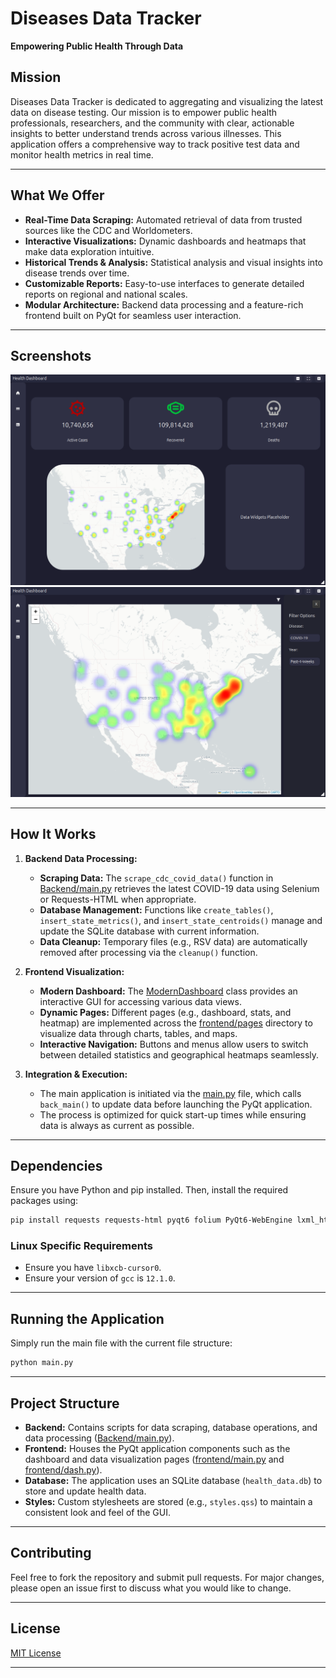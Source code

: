 # Diseases Data Tracker

**Empowering Public Health Through Data**

## Mission

Diseases Data Tracker is dedicated to aggregating and visualizing the latest data on disease testing. Our mission is to empower public health professionals, researchers, and the community with clear, actionable insights to better understand trends across various illnesses. This application offers a comprehensive way to track positive test data and monitor health metrics in real time.

---

## What We Offer

- **Real-Time Data Scraping:** Automated retrieval of data from trusted sources like the CDC and Worldometers.
- **Interactive Visualizations:** Dynamic dashboards and heatmaps that make data exploration intuitive.
- **Historical Trends & Analysis:** Statistical analysis and visual insights into disease trends over time.
- **Customizable Reports:** Easy-to-use interfaces to generate detailed reports on regional and national scales.
- **Modular Architecture:** Backend data processing and a feature-rich frontend built on PyQt for seamless user interaction.

---

## Screenshots

<!-- Add your application screenshots below -->
![Dashboard Screenshot](/frontend/pages/dash_samp.png)
![Heatmap Screenshot](/frontend/pages/heatmap_samp.png)
<!-- Add more images as needed -->

---

## How It Works

1. **Backend Data Processing:**
   - **Scraping Data:** The `scrape_cdc_covid_data()` function in [Backend/main.py](Backend/main.py) retrieves the latest COVID-19 data using Selenium or Requests-HTML when appropriate.
   - **Database Management:** Functions like `create_tables()`, `insert_state_metrics()`, and `insert_state_centroids()` manage and update the SQLite database with current information.
   - **Data Cleanup:** Temporary files (e.g., RSV data) are automatically removed after processing via the `cleanup()` function.

2. **Frontend Visualization:**
   - **Modern Dashboard:** The [ModernDashboard](frontend/dash.py) class provides an interactive GUI for accessing various data views.
   - **Dynamic Pages:** Different pages (e.g., dashboard, stats, and heatmap) are implemented across the [frontend/pages](frontend/pages) directory to visualize data through charts, tables, and maps.
   - **Interactive Navigation:** Buttons and menus allow users to switch between detailed statistics and geographical heatmaps seamlessly.

3. **Integration & Execution:**
   - The main application is initiated via the [main.py](main.py) file, which calls `back_main()` to update data before launching the PyQt application.
   - The process is optimized for quick start-up times while ensuring data is always as current as possible.

---

## Dependencies

Ensure you have Python and pip installed. Then, install the required packages using:

```bash
pip install requests requests-html pyqt6 folium PyQt6-WebEngine lxml_html_clean matplotlib plotly pandas selenium markdown
```

### Linux Specific Requirements

- Ensure you have `libxcb-cursor0`.
- Ensure your version of `gcc` is `12.1.0`.

---

## Running the Application

Simply run the main file with the current file structure:

```bash
python main.py
```

---

## Project Structure

- **Backend:** Contains scripts for data scraping, database operations, and data processing ([Backend/main.py](Backend/main.py)).
- **Frontend:** Houses the PyQt application components such as the dashboard and data visualization pages ([frontend/main.py](frontend/main.py) and [frontend/dash.py](frontend/dash.py)).
- **Database:** The application uses an SQLite database (`health_data.db`) to store and update health data.
- **Styles:** Custom stylesheets are stored (e.g., `styles.qss`) to maintain a consistent look and feel of the GUI.

---

## Contributing

Feel free to fork the repository and submit pull requests. For major changes, please open an issue first to discuss what you would like to change.

---

## License

[MIT License](LICENSE)

---